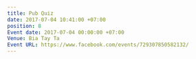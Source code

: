 ```yaml
---
title: Pub Quiz
date: 2017-07-04 10:41:00 +07:00
position: 8
Event date: 2017-07-04 00:00:00 +07:00
Venue: Bia Tay Ta
Event URL: https://www.facebook.com/events/729307850582132/
---
```


